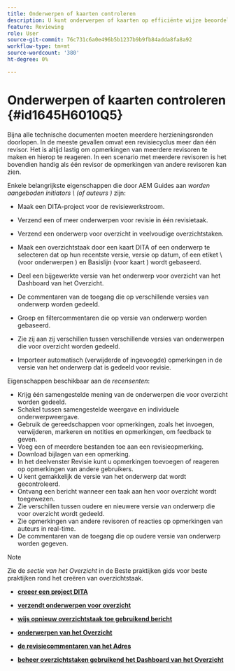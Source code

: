 ```yaml
---
title: Onderwerpen of kaarten controleren
description: U kunt onderwerpen of kaarten op efficiënte wijze beoordelen in AEM Guides voor een vloeiende inhoudsevaluatie. De functies voor auteurs en revisoren in AEM Guides kennen.
feature: Reviewing
role: User
source-git-commit: 76c731c6a0e496b5b1237b9b9fb84adda8fa8a92
workflow-type: tm+mt
source-wordcount: '380'
ht-degree: 0%

---
```


# Onderwerpen of kaarten controleren {#id1645H6010Q5}

Bijna alle technische documenten moeten meerdere herzieningsronden doorlopen. In de meeste gevallen omvat een revisiecyclus meer dan één revisor. Het is altijd lastig om opmerkingen van meerdere revisoren te maken en hierop te reageren. In een scenario met meerdere revisoren is het bovendien handig als één revisor de opmerkingen van andere revisoren kan zien.

Enkele belangrijkste eigenschappen die door AEM Guides aan *worden aangeboden initiators \ (of auteurs \)* zijn:

- Maak een DITA-project voor de revisiewerkstroom.
- Verzend een of meer onderwerpen voor revisie in één revisietaak.

- Verzend een onderwerp voor overzicht in veelvoudige overzichtstaken.

- Maak een overzichtstaak door een kaart DITA of een onderwerp te selecteren dat op hun recentste versie, versie op datum, of een etiket \ (voor onderwerpen \) en Basislijn \(voor kaart \) wordt gebaseerd.

- Deel een bijgewerkte versie van het onderwerp voor overzicht van het Dashboard van het Overzicht.

- De commentaren van de toegang die op verschillende versies van onderwerp worden gedeeld.

- Groep en filtercommentaren die op versie van onderwerp worden gebaseerd.

- Zie zij aan zij verschillen tussen verschillende versies van onderwerpen die voor overzicht worden gedeeld.

- Importeer automatisch \(verwijderde of ingevoegde\) opmerkingen in de versie van het onderwerp dat is gedeeld voor revisie.


Eigenschappen beschikbaar aan de *recensenten*:

- Krijg één samengestelde mening van de onderwerpen die voor overzicht worden gedeeld.
- Schakel tussen samengestelde weergave en individuele onderwerpweergave.
- Gebruik de gereedschappen voor opmerkingen, zoals het invoegen, verwijderen, markeren en notities en opmerkingen, om feedback te geven.
- Voeg een of meerdere bestanden toe aan een revisieopmerking.
- Download bijlagen van een opmerking.
- In het deelvenster Revisie kunt u opmerkingen toevoegen of reageren op opmerkingen van andere gebruikers.
- U kent gemakkelijk de versie van het onderwerp dat wordt gecontroleerd.
- Ontvang een bericht wanneer een taak aan hen voor overzicht wordt toegewezen.
- Zie verschillen tussen oudere en nieuwere versie van onderwerp die voor overzicht wordt gedeeld.
- Zie opmerkingen van andere revisoren of reacties op opmerkingen van auteurs in real-time.
- De commentaren van de toegang die op oudere versie van onderwerp worden gegeven.

>[!NOTE]
>
> Zie de *sectie van het Overzicht* in de Beste praktijken gids voor beste praktijken rond het creëren van overzichtstaak.

- **[creeer een project DITA](authoring-create-dita-project.md)**

- **[verzendt onderwerpen voor overzicht](review-send-topics-for-review.md)**

- **[wijs opnieuw overzichtstaak toe gebruikend bericht](reassign-review-using-notification.md)**

- **[onderwerpen van het Overzicht](review-topics.md)**

- **[de revisiecommentaren van het Adres](review-address-review-comments.md)**

- **[beheer overzichtstaken gebruikend het Dashboard van het Overzicht](review-manage-tasks-review-dashboard.md)**
